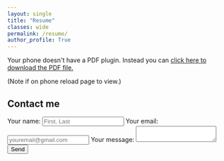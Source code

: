 ```yaml
---
layout: single
title: "Resume"
classes: wide
permalink: /resume/
author_profile: True
---
```


<object data="/assets/documents/NickPucciAIMLresume2025.pdf" type="application/pdf" height="375">
  <p>Your phone doesn't have a PDF plugin.
  Instead you can <a href="/assets/documents/NickPucciAIMLresume2025.pdf">click here to
  download the PDF file.</a></p>
</object>
(Note if on phone reload page to view.)

## Contact me

<form
  action="https://formspree.io/f/mrbeazgp"
  method="POST"
>
  <label>
    Your name:
    <input type="name" name="name" placeholder="First, Last">
  <label>
    Your email:
    <input type="email" name="email" placeholder="youremail@gmail.com">
  </label>
  <label>
    Your message:
    <textarea name="message"></textarea>
  </label>
  <!-- your other form fields go here -->
  <button type="submit">Send</button>
